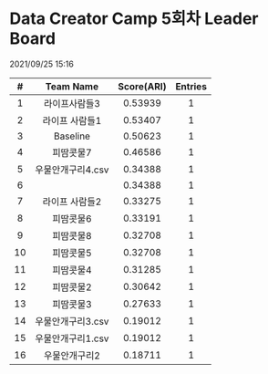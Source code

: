 # Data Creator Camp 5회차 Leader Board
2021/09/25 15:16

|#|Team Name|Score(ARI)|Entries|  
|:---:|:---:|:---:|:---:|  
|1|라이프사람들3|0.53939|1|  
|2|라이프 사람들1|0.53407|1|  
|3|Baseline|0.50623|1|  
|4|피땀콧물7|0.46586|1|  
|5|우물안개구리4.csv|0.34388|1|  
|6||0.34388|1|  
|7|라이프 사람들2|0.33275|1|  
|8|피땀콧물6|0.33191|1|  
|9|피땀콧물8|0.32708|1|  
|10|피땀콧물5|0.32708|1|  
|11|피땀콧물4|0.31285|1|  
|12|피땀콧물2|0.30642|1|  
|13|피땀콧물3|0.27633|1|  
|14|우물안개구리3.csv|0.19012|1|  
|15|우물안개구리1.csv|0.19012|1|  
|16|우물안개구리2|0.18711|1|  
